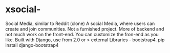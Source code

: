 # xsocial-
Social Media, similar to Reddit (clone)
A social Media, where users can create and join communities.
Not a furnished project. More of backend and not much work on the front-end.
You can customize the fron-end as you like.
Built with Django, use from 2.0 or >
external Libraries - bootstrap4. pip install django-bootstrap4
